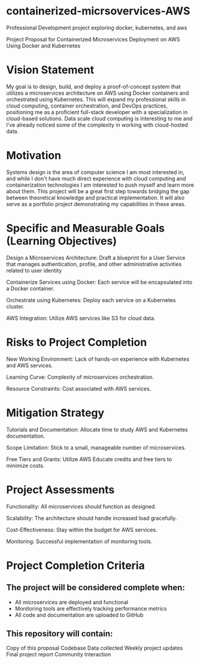 # containerized-micrsovervices-AWS
Professional Development project exploring docker, kubernetes, and aws

Project Proposal for Containerized Microservices Deployment on AWS Using Docker and Kubernetes

# Vision Statement

My goal is to design, build, and deploy a proof-of-concept system that utilizes a microservices architecture on AWS using Docker containers and orchestrated using Kubernetes. This will expand my professional skills in cloud computing, container orchestration, and DevOps practices, positioning me as a proficient full-stack developer with a specialization in cloud-based solutions. Data scale cloud computing is interesting to me and I've already noticed some of the complexity in working with cloud-hosted data.

# Motivation
Systems design is the area of computer science I am most interested in, and while I don't have much direct experience with cloud computing and containerization technologies I am interested to push myself and learn more about them. This project will be a great first step towards bridging the gap between theoretical knowledge and practical implementation. It will also serve as a portfolio project demonstrating my capabilities in these areas.

# Specific and Measurable Goals (Learning Objectives)

Design a Microservices Architecture: Draft a blueprint for a User Service that manages authentication, profile, and other administrative activities related to user identity

Containerize Services using Docker: Each service will be encapsulated into a Docker container.

Orchestrate using Kubernetes: Deploy each service on a Kubernetes cluster.

AWS Integration: Utilize AWS services like S3 for cloud data.

# Risks to Project Completion

New Working Environment: Lack of hands-on experience with Kubernetes and AWS services.

Learning Curve: Complexity of microservices orchestration.

Resource Constraints: Cost associated with AWS services.


# Mitigation Strategy
Tutorials and Documentation: Allocate time to study AWS and Kubernetes documentation.

Scope Limitation: Stick to a small, manageable number of microservices.

Free Tiers and Grants: Utilize AWS Educate credits and free tiers to minimize costs.

# Project Assessments

Functionality: All microservices should function as designed.

Scalability: The architecture should handle increased load gracefully.

Cost-Effectiveness: Stay within the budget for AWS services.

Monitoring: Successful implementation of monitoring tools.

# Project Completion Criteria

## The project will be considered complete when:

- All microservices are deployed and functional
- Monitoring tools are effectively tracking performance metrics
- All code and documentation are uploaded to GitHub

## This repository will contain:

Copy of this proposal
Codebase
Data collected
Weekly project updates
Final project report
Community Interaction

